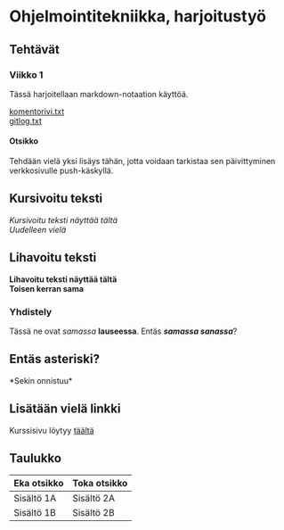 # Ohjelmointitekniikka, harjoitustyö

## Tehtävät

### Viikko 1

Tässä harjoitellaan markdown-notaation käyttöä.

[komentorivi.txt](https://github.com/sonjamadetoja/ot_harjoitustyo/blob/master/laskarit/viikko1/komentorivi.txt)  
[gitlog.txt](https://github.com/sonjamadetoja/ot_harjoitustyo/blob/master/laskarit/viikko1/git_log.txt)

#### Otsikko

Tehdään vielä yksi lisäys tähän, jotta voidaan tarkistaa sen päivittyminen verkkosivulle push-käskyllä.

## Kursivoitu teksti

*Kursivoitu teksti näyttää tältä*  
_Uudelleen vielä_

## Lihavoitu teksti

**Lihavoitu teksti näyttää tältä**  
__Toisen kerran sama__

### Yhdistely

Tässä ne ovat *samassa* **lauseessa**. Entäs ***samassa sanassa***?

## Entäs asteriski?

\*Sekin onnistuu\*

## Lisätään vielä linkki

Kurssisivu löytyy [täältä](https://ohjelmistotekniikka-hy.github.io/) 

## Taulukko

Eka otsikko | Toka otsikko
------------|-------------
Sisältö 1A | Sisältö 2A
Sisältö 1B | Sisältö 2B

